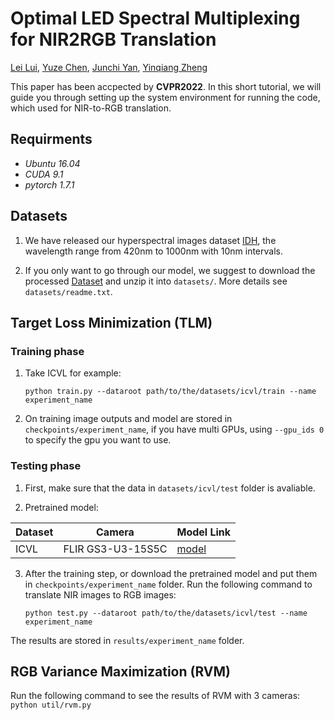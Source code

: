 # Optimal LED Spectral Multiplexing for NIR2RGB Translation

[Lei Lui](https://github.com/loklz), [Yuze Chen](https://github.com/cccyz), [Junchi Yan](https://thinklab.sjtu.edu.cn), [Yinqiang Zheng](https://researchmap.jp/yinqiangzheng)

This paper has been accpected by **CVPR2022**. In this short tutorial, we will guide you through setting up the system environment for running the code, which used for NIR-to-RGB translation.


## Requirments

- *Ubuntu 16.04*
- *CUDA 9.1*
- *pytorch 1.7.1*

## Datasets

1. We have released our hyperspectral images dataset [IDH](https://drive.google.com/file/d/1qDazg8VAYv8ZKpDfKjIBFiH3IHNPDMbb/view?usp=sharing), the wavelength range from 420nm to 1000nm with 10nm intervals.

2. If you only want to go through our model, we suggest to download the processed [Dataset](https://drive.google.com/file/d/1IoMJ7a0LidpMywXDmfJa3m8oifGHkq8O/view?usp=sharing) and unzip it into `datasets/`. More details see `datasets/readme.txt`.

## Target Loss Minimization (TLM)

### Training phase
1. Take ICVL for example:
    ```
    python train.py --dataroot path/to/the/datasets/icvl/train --name experiment_name
    ```
    
2. On training image outputs and model are stored in `checkpoints/experiment_name`, if you have multi GPUs, using `--gpu_ids 0` to specify the gpu you want to use.


### Testing phase

1. First, make sure that the data in `datasets/icvl/test` folder is avaliable.

2. Pretrained model:

|  Dataset    | Camera   | Model Link     |
|-------------|------------|-------------------|
| ICVL |  FLIR GS3-U3-15S5C |[model](https://drive.google.com/file/d/12Z8x_6KEpDKzEfFSXyy0eSdfA6oFEt71/view?usp=sharing)    |


3. After the training step, or download the pretrained model and put them in `checkpoints/experiment_name` folder. Run the following command to translate NIR images to RGB images:
    ```
    python test.py --dataroot path/to/the/datasets/icvl/test --name experiment_name
    ```
The results are stored in `results/experiment_name` folder. 

## RGB Variance Maximization (RVM)

Run the following command to see the results of RVM with 3 cameras:
    ```
    python util/rvm.py
    ```
    
